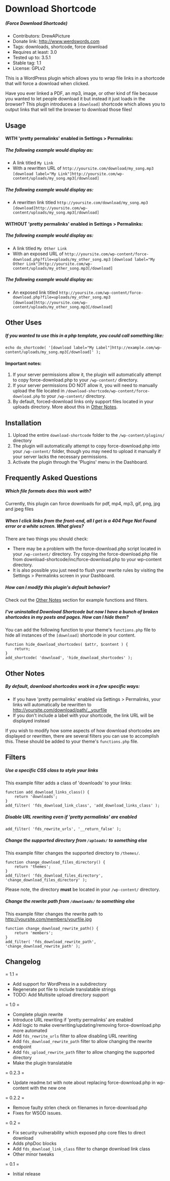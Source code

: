 # Download Shortcode
##### (Force Download Shortcode)
* Contributors: DrewAPicture
* Donate link: http://www.werdswords.com
* Tags: downloads, shortcode, force download
* Requires at least: 3.0
* Tested up to: 3.5.1
* Stable tag: 1.1
* License: GPLv2

This is a WordPress plugin which allows you to wrap file links in a shortcode that will force a download when clicked.

Have you ever linked a PDF, an mp3, image, or other kind of file because you wanted to let people download it but instead it just loads in the browser? This plugin introduces a `[download]` shortcode which allows you to output links that will tell the browser to download those files!

## Usage

#### WITH 'pretty permalinks' enabled in Settings > Permalinks:

##### The following example would display as:

* A link titled `My Link`
* With a rewritten URL of `http://yoursite.com/download/my_song.mp3`
`
[download label="My Link"]http://yoursite.com/wp-content/uploads/my_song.mp3[/download]
`

##### The following example would display as:

* A rewritten link titled `http://yoursite.com/download/my_song.mp3`
`
[download]http://yoursite.com/wp-content/uploads/my_song.mp3[/download]
`

#### WITHOUT 'pretty permalinks' enabled in Settings > Permalinks:

##### The following example would display as:

* A link titled `My Other Link`
* With an exposed URL of `http://yoursite.com/wp-content/force-download.php?file=uploads/my_other_song.mp3`
`
[download label="My Other Link"]http://yoursite.com/wp-content/uploads/my_other_song.mp3[/download]
`
##### The following example would display as:

* An exposed link titled `http://yoursite.com/wp-content/force-download.php?file=uploads/my_other_song.mp3`
`
[download]http://yoursite.com/wp-content/uploads/my_other_song.mp3[/download]
`

## Other Uses

##### If you wanted to use this in a php template, you could call something like:

	echo do_shortcode( '[download label="My Label"]http://example.com/wp-content/uploads/my_song.mp3[/download]' );


#### Important notes:
1. If your server permissions allow it, the plugin will automatically attempt to copy force-download.php to your `/wp-content/` directory.
2. If your server permissions DO NOT allow it, you will need to manually upload the file located in `/download-shortcode/wp-content/force-download.php` to your `/wp-content/` directory.
3. By default, forced-download links only support files located in your uploads directory. More about this in [Other Notes](http://wordpress.org/extend/plugins/download-shortcode/other_notes).


## Installation

1. Upload the entire `download-shortcode` folder to the `/wp-content/plugins/` directory
2. The plugin will automatically attempt to copy force-download.php into your `/wp-content/` folder, though you may need to upload it manually if your server lacks the necessary permissions.
3. Activate the plugin through the 'Plugins' menu in the Dashboard.

## Frequently Asked Questions

##### Which file formats does this work with?

Currently, this plugin can force downloads for pdf, mp4, mp3, gif, png, jpg and jpeg files

##### When I click links from the front-end, all I get is a 404 Page Not Found error or a white screen. What gives?

There are two things you should check:
* There may be a problem with the force-download.php script located in your `/wp-content/` directory. Try copying the force-download.php file from download-shortcode/inc/force-download.php to your wp-content directory.
* It is also possible you just need to flush your rewrite rules by visiting the Settings > Permalinks screen in your Dashboard.

##### How can I modify this plugin's default behavior?

Check out the [Other Notes](http://wordpress.org/extend/plugins/download-shortcode/other_notes) section for example functions and filters.

##### I've uninstalled Download Shortcode but now I have a bunch of broken shortcodes in my posts and pages. How can I hide them?

You can add the following function to your theme's `functions.php` file to hide all instances of the `[download]` shortcode in your content.

	function hide_download_shortcodes( $attr, $content ) {
		return;
	}
	add_shortcode( 'download', 'hide_download_shortcodes' );


## Other Notes

##### By default, download shortcodes work in a few specific ways:

* If you have 'pretty permalinks' enabled via Settings > Permalinks, your links will automatically be rewritten to http://yoursite.com/download/path/__yourfile
* If you don't include a label with your shortcode, the link URL will be displayed instead

If you wish to modify how some aspects of how download shortcodes are displayed or rewritten, there are several filters you can use to accomplish this. These should be added to your theme's `functions.php` file.

## Filters

##### Use a specific CSS class to style your links

This example filter adds a class of 'downloads' to your links:

	function add_download_links_class() {
		return 'downloads';
	}
	add_filter( 'fds_download_link_class', 'add_download_links_class' );


##### Disable URL rewriting even if 'pretty permalinks' are enabled

	add_filter( 'fds_rewrite_urls', '__return_false' );


##### Change the supported directory from `/uploads/` to something else

This example filter changes the supported directory to `/themes/`.

	function change_download_files_directory() {
		return 'themes';
	}
	add_filter( 'fds_download_files_directory', 'change_download_files_directory' );

Please note, the directory **must** be located in your `/wp-content/` directory.

##### Change the rewrite path from `/downloads/` to something else

This example filter changes the rewrite path to http://yoursite.com/members/yourfile.jpg

	function change_download_rewrite_path() {
		return 'members';
	}
	add_filter( 'fds_download_rewrite_path', 'change_download_rewrite_path' );


## Changelog

= 1.1 =

* Add support for WordPress in a subdirectory
* Regenerate pot file to include translatable strings
* TODO: Add Multisite upload directory support

= 1.0 =

* Complete plugin rewrite
* Introduce URL rewriting if 'pretty permalinks' are enabled
* Add logic to make overwriting/updating/removing force-download.php more automated
* Add `fds_rewrite_urls` filter to allow disabling URL rewriting
* Add `fds_download_rewrite_path` filter to allow changing the rewrite endpoint
* Add `fds_upload_rewrite_path` filter to allow changing the supported directory
* Make the plugin translatable

= 0.2.3 =

* Update readme.txt with note about replacing force-download.php in wp-content with the new one

= 0.2.2 =

* Remove faulty strlen check on filenames in force-download.php
* Fixes for WSOD issues.

= 0.2 =

* Fix security vulnerability which exposed php core files to direct download
* Adds phpDoc blocks
* Add `fds_download_link_class` filter to change download link class
* Other minor tweaks

= 0.1 =

* Initial release
